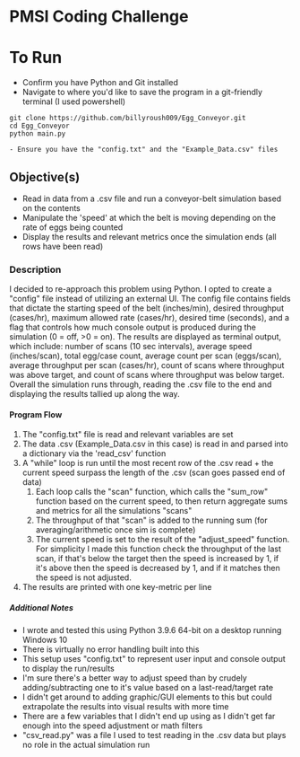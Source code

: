 # PMSI Coding Challenge

# To Run
- Confirm you have Python and Git installed
- Navigate to where you'd like to save the program in a git-friendly terminal (I used powershell)
```
git clone https://github.com/billyroush009/Egg_Conveyor.git
cd Egg_Conveyor
python main.py
```

    - Ensure you have the "config.txt" and the "Example_Data.csv" files

## Objective(s)
- Read in data from a .csv file and run a conveyor-belt simulation based on the contents
- Manipulate the 'speed' at which the belt is moving depending on the rate of eggs being counted
- Display the results and relevant metrics once the simulation ends (all rows have been read)

### Description

I decided to re-approach this problem using Python. I opted to create a "config" file instead of utilizing an external UI. 
The config file contains fields that dictate the starting speed of the belt (inches/min), desired throughput (cases/hr), maximum allowed rate (cases/hr), desired time (seconds), and 
a flag that controls how much console output is produced during the simulation (0 = off, >0 = on). The results are displayed as terminal output, which include: number of scans (10 sec intervals), average speed (inches/scan), total egg/case count, average count per scan (eggs/scan), average throughput per scan (cases/hr), count of scans where throughput was above target, and count of scans where throughput was below target. Overall the simulation runs through, reading the .csv file to the end and displaying the results tallied up along the way.

#### Program Flow
1. The "config.txt" file is read and relevant variables are set
2. The data .csv (Example_Data.csv in this case) is read in and parsed into a dictionary via the 'read_csv' function
3. A "while" loop is run until the most recent row of the .csv read + the current speed surpass the length of the .csv (scan goes passed end of data)
    1. Each loop calls the "scan" function, which calls the "sum_row" function based on the current speed, to then return aggregate sums and metrics for all the simulations "scans"
    2. The throughput of that "scan" is added to the running sum (for averaging/arithmetic once sim is complete)
    3. The current speed is set to the result of the "adjust_speed" function. For simplicity I made this function check the throughput of the last scan, if that's below the target then the speed is increased by 1, if it's above then the speed is decreased by 1, and if it matches then the speed is not adjusted.
4. The results are printed with one key-metric per line

##### Additional Notes
- I wrote and tested this using Python 3.9.6 64-bit on a desktop running Windows 10
- There is virtually no error handling built into this
- This setup uses "config.txt" to represent user input and console output to display the run/results
- I'm sure there's a better way to adjust speed than by crudely adding/subtracting one to it's value based on a last-read/target rate
- I didn't get around to adding graphic/GUI elements to this but could extrapolate the results into visual results with more time
- There are a few variables that I didn't end up using as I didn't get far enough into the speed adjustment or math filters
- "csv_read.py" was a file I used to test reading in the .csv data but plays no role in the actual simulation run